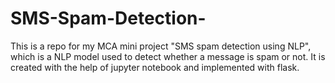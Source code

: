 # SMS-Spam-Detection-
This is a repo for my MCA mini project "SMS spam detection using NLP", which is a NLP model used to detect whether a message is spam or not. It is created with the help of jupyter notebook and implemented with flask.
